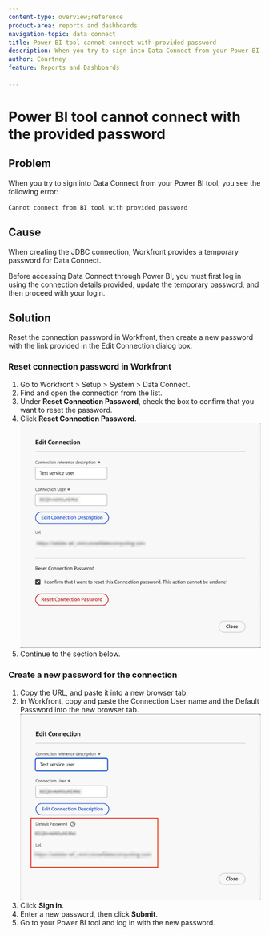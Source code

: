 ```yaml
---
content-type: overview;reference
product-area: reports and dashboards
navigation-topic: data connect
title: Power BI tool cannot connect with provided password 
description: When you try to sign into Data Connect from your Power BI tool, you receive a login error.
author: Courtney
feature: Reports and Dashboards

---
```


# Power BI tool cannot connect with the provided password 

## Problem

When you try to sign into Data Connect from your Power BI tool, you see the following error:

`Cannot connect from BI tool with provided password`

## Cause

When creating the JDBC connection, Workfront provides a temporary password for Data Connect. 

Before accessing Data Connect through Power BI, you must first log in using the connection details provided, update the temporary password, and then proceed with your login.


## Solution

Reset the connection password in Workfront, then create a new password with the link provided in the Edit Connection dialog box.

### Reset connection password in Workfront

1. Go to Workfront > Setup > System > Data Connect.
1. Find and open the connection from the list.
1. Under **Reset Connection Password**, check the box to confirm that you want to reset the password.
1. Click **Reset Connection Password**. 
    ![reset connection password](assets/reset-password.png)
1. Continue to the section below. 

### Create a new password for the connection

1. Copy the URL, and paste it into a new browser tab.
1. In Workfront, copy and paste the Connection User name and the Default Password into the new browser tab.
    ![copy url and default password](assets/link-password.png)
1. Click **Sign in**.
1. Enter a new password, then click **Submit**.
1. Go to your Power BI tool and log in with the new password.

